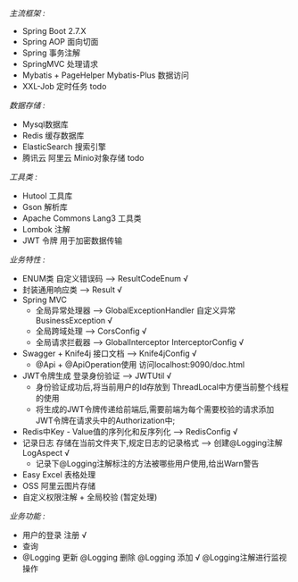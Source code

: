 *主流框架 :*
- Spring Boot 2.7.X 
- Spring AOP 面向切面
- Spring 事务注解
- SpringMVC   处理请求
- Mybatis + PageHelper   Mybatis-Plus 数据访问
- XXL-Job  定时任务  todo

*数据存储 :*
- Mysql数据库
- Redis 缓存数据库
- ElasticSearch 搜索引擎
- 腾讯云 阿里云 Minio对象存储  todo

*工具类 :*
- Hutool 工具库
- Gson 解析库
- Apache Commons Lang3 工具类
- Lombok 注解 
- JWT 令牌  用于加密数据传输

*业务特性 :*
- ENUM类  自定义错误码  -->  ResultCodeEnum   √
- 封装通用响应类  -->  Result   √
- Spring MVC   
  - 全局异常处理器 -->  GlobalExceptionHandler 自定义异常 BusinessException √
  - 全局跨域处理  -->   CorsConfig  √
  - 全局请求拦截器  -->  GlobalInterceptor   InterceptorConfig  √
- Swagger + Knife4j 接口文档  --> Knife4jConfig  √
  - @Api + @ApiOperation使用  访问localhost:9090/doc.html
- JWT令牌生成 登录身份验证   --> JWTUtil √
  - 身份验证成功后,将当前用户的Id存放到 ThreadLocal中方便当前整个线程的使用
  - 将生成的JWT令牌传递给前端后,需要前端为每个需要校验的请求添加JWT令牌在请求头中的Authorization中;
- Redis中Key - Value值的序列化和反序列化 --> RedisConfig √
- 记录日志 存储在当前文件夹下,规定日志的记录格式 -->  创建@Logging注解  LogAspect  √
  - 记录下@Logging注解标注的方法被哪些用户使用,给出Warn警告
- Easy Excel 表格处理 
- OSS 阿里云图片存储
- 自定义权限注解 + 全局校验 (暂定处理)

*业务功能 :*
- 用户的登录  注册   √
- 查询
- @Logging 更新   @Logging 删除   @Logging 添加 √  @Logging注解进行监视操作
